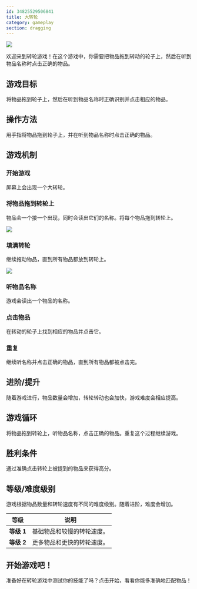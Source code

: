 ```yaml
---
id: 34825529506841
title: 大转轮
category: gameplay
section: dragging
---
```

![](https://help.studycat.com/hc/article_attachments/34931476777625)

欢迎来到转轮游戏！在这个游戏中，你需要把物品拖到转动的轮子上，然后在听到物品名称时点击正确的物品。

## 游戏目标

将物品拖到轮子上，然后在听到物品名称时正确识别并点击相应的物品。

## 操作方法

用手指将物品拖到轮子上，并在听到物品名称时点击正确的物品。

## 游戏机制

### 开始游戏

屏幕上会出现一个大转轮。

### 将物品拖到转轮上

物品会一个接一个出现，同时会读出它们的名称。将每个物品拖到转轮上。

![](https://help.studycat.com/hc/article_attachments/34932060072217)

### 填满转轮

继续拖动物品，直到所有物品都放到转轮上。

![](https://help.studycat.com/hc/article_attachments/34825529495577)

### 听物品名称

游戏会读出一个物品的名称。

### 点击物品

在转动的轮子上找到相应的物品并点击它。

### 重复

继续听名称并点击正确的物品，直到所有物品都被点击完。

## 进阶/提升

随着游戏进行，物品数量会增加，转轮转动也会加快，游戏难度会相应提高。

## 游戏循环

将物品拖到转轮上，听物品名称，点击正确的物品。重复这个过程继续游戏。

## 胜利条件

通过准确点击转轮上被提到的物品来获得高分。

## 等级/难度级别

游戏根据物品数量和转轮速度有不同的难度级别。随着进阶，难度会增加。

| 等级 | 说明 |
| --- | --- |
| **等级&nbsp;1** | 基础物品和较慢的转轮速度。 |
| **等级&nbsp;2** | 更多物品和更快的转轮速度。 |

## 开始游戏吧！

准备好在转轮游戏中测试你的技能了吗？点击开始，看看你能多准确地匹配物品！

